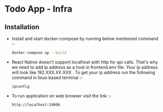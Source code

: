 # Todo App - Infra

## Installation
- Install and start docker-compose by running below mentioned command :-

    ```sh
    docker-compose up --build
    ```

-  React Native doesn't support localhost with http for api calls. That's why we need to add ip address as a host in frontend.env file. Your ip address will look like 192.XXX.XX.XXX . To get your ip address run the following command in linux based terminal :-

    ```sh
    ipconfig
    ```

-  To run application on web browser visit the link :-
    ```
    http://localhost:19006
    ```
 

